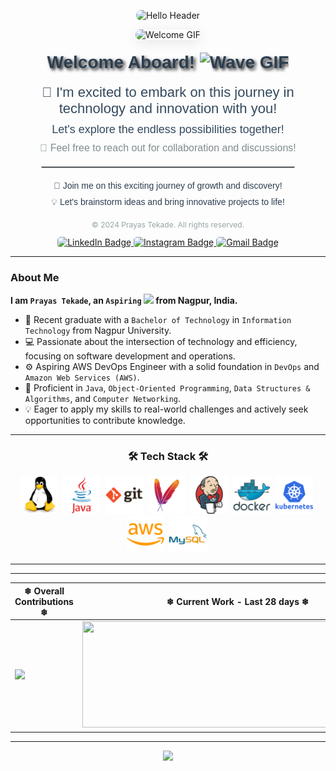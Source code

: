 <p align="center">
  <img src="https://capsule-render.vercel.app/api?type=waving&color=gradient&text=Hello!&height=100&section=header" alt="Hello Header" style="border-radius: 13px;"/>
</p>

<div align="center">
  <img src="https://i.giphy.com/media/v1.Y2lkPTc5MGI3NjExYm5vaHRnaGpjbXl0M2V2ZGo4Y3E3ZDlua2tmaDZidHVyNTdyazY0NiZlcD12MV9pbnRlcm5hbF9naWZfYnlfaWQmY3Q9cw/KzJkzjggfGN5Py6nkT/giphy.gif" width="200" alt="Welcome GIF" style="border-radius: 10px; box-shadow: 0 4px 20px rgba(0, 0, 0, 0.1);"/>
</div>

<h1 align="center" style="font-family: 'Arial', sans-serif; color: #2c3e50; margin-top: 20px; text-shadow: 3px 3px 5px rgba(0, 0, 0, 0.9);">
  <strong>Welcome Aboard!</strong>
  <img src="https://media.giphy.com/media/hvRJCLFzcasrR4ia7z/giphy.gif" width="40" alt="Wave GIF"/>
</h1>

<div align="center">
  <p style="font-size: 22px; margin: 10px 0; font-family: 'Arial', sans-serif; color: #34495e;">
    🚀 I'm excited to embark on this journey in technology and innovation with you!
  </p>
  <p style="font-size: 18px; margin: 10px 0; font-family: 'Arial', sans-serif; color: #34495e;">
    Let's explore the endless possibilities together!
  </p>
  <p style="font-size: 16px; margin: 10px 0; font-family: 'Arial', sans-serif; color: #7f8c8d;">
    💬 Feel free to reach out for collaboration and discussions!
  </p>
</div>

<hr style="border: 1px solid #bdc3c7; width: 80%; margin: 20px auto;"/>

<div align="center" style="font-family: 'Arial', sans-serif; color: #2c3e50;">
  <p style="font-size: 14px; margin: 10px 0;">🌟 Join me on this exciting journey of growth and discovery!</p>
  <p style="font-size: 14px; margin: 10px 0;">💡 Let's brainstorm ideas and bring innovative projects to life!</p>
</div>

<div align="center" style="margin-top: 20px;">
  <p style="font-size: 12px; color: #95a5a6;">© 2024 Prayas Tekade. All rights reserved.</p>
</div>



  
<div align="center">
  <a href="https://www.linkedin.com/in/prayas-tekade-b738b3294" target="_blank">
    <img src="https://img.shields.io/badge/LinkedIn-0A66C2?style=for-the-badge&logo=linkedin&logoColor=white" alt="LinkedIn Badge" style="border-radius: 5px;"/>
  </a>
  <a href="https://www.instagram.com/prayas_tekade/" target="_blank">
    <img src="https://img.shields.io/badge/Instagram-%23E1306C.svg?style=for-the-badge&logo=instagram&logoColor=white" alt="Instagram Badge" style="border-radius: 5px;"/>
  </a>
  <a href="mailto:tekadeprayas0@gmail.com" target="_blank">
    <img src="https://img.shields.io/badge/Gmail-%23EA4335.svg?style=for-the-badge&logo=gmail&logoColor=white" alt="Gmail Badge" style="border-radius: 5px;"/>
  </a>
</div>

---

### About Me
**I am `Prayas Tekade`, an `Aspiring` <img src="https://media.giphy.com/media/WUlplcMpOCEmTGBtBW/giphy.gif" width="30"> from Nagpur, India.**
- :telescope: Recent graduate with a `Bachelor of Technology` in `Information Technology` from Nagpur University.
- :computer: Passionate about the intersection of technology and efficiency, focusing on software development and operations.
- :gear: Aspiring AWS DevOps Engineer with a solid foundation in `DevOps` and `Amazon Web Services (AWS)`.
- :rocket: Proficient in `Java`, `Object-Oriented Programming`, `Data Structures & Algorithms`, and `Computer Networking`.
- :bulb: Eager to apply my skills to real-world challenges and actively seek opportunities to contribute knowledge.

---

<div align="center">
  <h3><b> 🛠 Tech Stack 🛠 </b></h3>
</div>

<div align="center">
  <img src="https://github.com/devicons/devicon/blob/6910f0503efdd315c8f9b858234310c06e04d9c0/icons/linux/linux-original.svg" title="Linux" alt="Linux" width="60" height="60"/>&nbsp;
  <img src="https://github.com/devicons/devicon/blob/master/icons/java/java-original-wordmark.svg" title="Java" alt="Java" width="60" height="60"/>&nbsp;
  <img src="https://github.com/devicons/devicon/blob/master/icons/git/git-original-wordmark.svg" title="Git" alt="Git" width="60" height="60"/>&nbsp;
  <img src="https://github.com/devicons/devicon/blob/6910f0503efdd315c8f9b858234310c06e04d9c0/icons/maven/maven-original.svg" title="Maven" alt="Maven" width="60" height="60"/>&nbsp;
  <img src="https://github.com/devicons/devicon/blob/6910f0503efdd315c8f9b858234310c06e04d9c0/icons/jenkins/jenkins-original.svg" title="Jenkins" alt="Jenkins" width="60" height="60"/>&nbsp;
  <img src="https://github.com/devicons/devicon/blob/6910f0503efdd315c8f9b858234310c06e04d9c0/icons/docker/docker-original-wordmark.svg" title="Docker" alt="Docker" width="60" height="60"/>&nbsp;
  <img src="https://github.com/devicons/devicon/blob/6910f0503efdd315c8f9b858234310c06e04d9c0/icons/kubernetes/kubernetes-plain-wordmark.svg" title="Kubernetes" alt="Kubernetes" width="60" height="60"/>&nbsp;
  <img src="https://github.com/devicons/devicon/blob/master/icons/amazonwebservices/amazonwebservices-plain-wordmark.svg" title="AWS" alt="AWS" width="60" height="60"/>&nbsp;
  <img src="https://github.com/devicons/devicon/blob/master/icons/mysql/mysql-original-wordmark.svg" title="MySQL" alt="MySQL" width="60" height="60"/>&nbsp;
</div>

---



---

| ❄ Overall Contributions ❄ | ❄ Current Work - Last 28 days ❄ |
|-----------------------------|----------------------------------|
| <img width="497.5" height="auto" src="https://github-readme-streak-stats.herokuapp.com?user=tekadesukant&theme=tokyonight&hide_border=true&card_height=210&border_radius=15" /> | <img width="497.5" height="170" src="https://next.ossinsight.io/widgets/official/compose-currently-working-on/thumbnail.png?user_id=59193514&activity_type=all&image_size=auto&color_scheme=dark" /> |

---

<p align="center">
  <img src="https://capsule-render.vercel.app/api?type=waving&color=gradient&height=100&section=footer"/>
</p>
